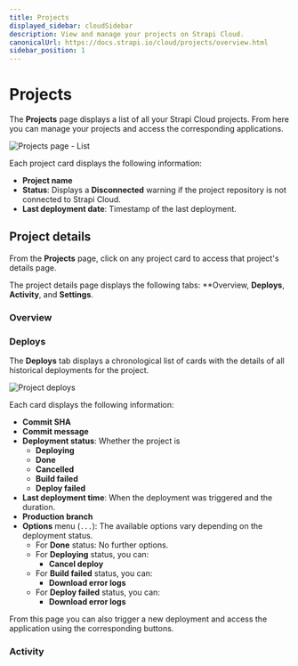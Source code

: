 ```yaml
---
title: Projects
displayed_sidebar: cloudSidebar
description: View and manage your projects on Strapi Cloud.
canonicalUrl: https://docs.strapi.io/cloud/projects/overview.html
sidebar_position: 1
---
```


# Projects

The **Projects** page displays a list of all your Strapi Cloud projects. From here you can manage your projects and access the corresponding applications.

![Projects page - List](/img/assets/cloud/project_list.png)

Each project card displays the following information:

* **Project name**
* **Status**: Displays a **Disconnected** warning if the project repository is not connected to Strapi Cloud.
* **Last deployment date**: Timestamp of the last deployment.

## Project details

From the **Projects** page, click on any project card to access that project's details page.

The project details page displays the following tabs: **Overview, **Deploys**, **Activity**, and **Settings**.

### Overview

### Deploys

The **Deploys** tab displays a chronological list of cards with the details of all historical deployments for the project.

![Project deploys](/img/assets/cloud/deploys.png)

Each card displays the following information:

* **Commit SHA**
* **Commit message**
* **Deployment status**: Whether the project is 
    * **Deploying**
    * **Done**
    * **Cancelled**
    * **Build failed**
    * **Deploy failed**
* **Last deployment time**: When the deployment was triggered and the duration.
* **Production branch**
* **Options** menu (`...`): The available options vary depending on the deployment status.
    * For **Done** status: No further options.
    * For **Deploying** status, you can:
        * **Cancel deploy**
    * For **Build failed** status, you can:
        * **Download error logs**
    * For **Deploy failed** status, you can:
        * **Download error logs**

From this page you can also trigger a new deployment and access the application using the corresponding buttons.

### Activity

